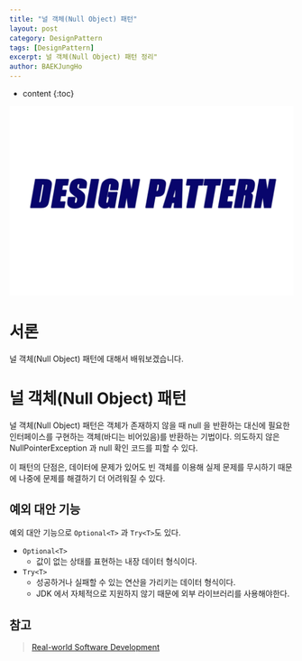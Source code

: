 ```yaml
---
title: "널 객체(Null Object) 패턴"
layout: post
category: DesignPattern
tags: [DesignPattern]
excerpt: 널 객체(Null Object) 패턴 정리"
author: BAEKJungHo
---
```


* content
{:toc}

![logo](/images/posts/logo/DesignPattern.jpg)

# 서론

널 객체(Null Object) 패턴에 대해서 배워보겠습니다.

# 널 객체(Null Object) 패턴

널 객체(Null Object) 패턴은 객체가 존재하지 않을 때 null 을 반환하는 대신에 필요한 인터페이스를 구현하는 객체(바디는 비어있음)를 반환하는 기법이다. 의도하지 않은 NullPointerException 과 null 확인 코드를 피할 수 있다.

이 패턴의 단점은, 데이터에 문제가 있어도 빈 객체를 이용해 실제 문제를 무시하기 때문에 나중에 문제를 해결하기 더 어려워질 수 있다.

## 예외 대안 기능

예외 대안 기능으로 `Optional<T>` 과 `Try<T>`도 있다.

- `Optional<T>`
    - 값이 없는 상태를 표현하는 내장 데이터 형식이다.
- `Try<T>`
    - 성공하거나 실패할 수 있는 연산을 가리키는 데이터 형식이다.
    - JDK 에서 자체적으로 지원하지 않기 때문에 외부 라이브러리를 사용해야한다.

## 참고

> [Real-world Software Development](#)